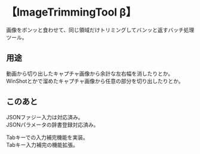 # 【ImageTrimmingTool β】

画像をボンッと食わせて、同じ領域だけトリミングしてバンッと返すバッチ処理ツール。

## 用途

動画から切り出したキャプチャ画像から余計な左右幅を消したりとか。  
WinShotとかで溜めたキャプチャ画像から任意の部分を切り出したりとか。

## このあと

JSONファジー入力は対応済み。  
JSONパラメータの辞書登録対応済み。  

Tabキーでの入力補完機能を実装。  
Tabキー入力補完の機能拡張。
